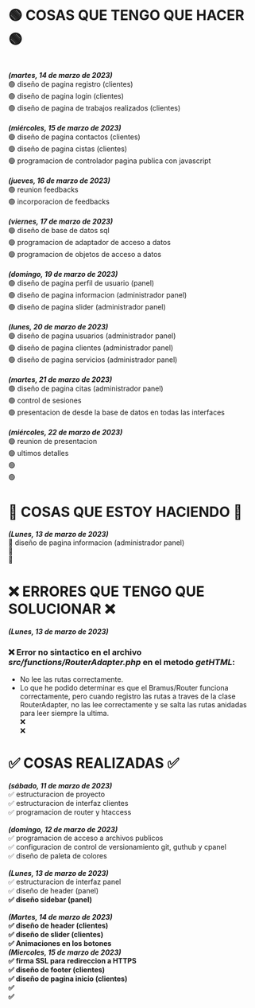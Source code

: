 # 🟢 COSAS QUE TENGO QUE HACER 🟢 <br>

<br>
<b><i>(martes, 14 de marzo de 2023)</i></b><br>
🟢 diseño de pagina registro (clientes) <br>
🟢 diseño de pagina login (clientes) <br>
🟢 diseño de pagina de trabajos realizados (clientes) <br>
<br>
<b><i>(miércoles, 15 de marzo de 2023)</i></b><br>
🟢 diseño de pagina contactos (clientes) <br>
🟢 diseño de pagina cistas (clientes) <br>
🟢 programacion de controlador pagina publica con javascript <br>
<br>
<b><i>(jueves, 16 de marzo de 2023)</i></b><br>
🟢 reunion feedbacks <br>
🟢 incorporacion de feedbacks <br>
<br>
<b><i>(viernes, 17 de marzo de 2023)</i></b><br>
🟢 diseño de base de datos sql <br>
🟢 programacion de adaptador de acceso a datos <br>
🟢 programacion de objetos de acceso a datos <br>
<br>
<b><i>(domingo, 19 de marzo de 2023)</i></b><br>
🟢 diseño de pagina perfil de usuario (panel) <br>
🟢 diseño de pagina informacion (administrador panel) <br>
🟢 diseño de pagina slider (administrador panel) <br>
<br>
<b><i>(lunes, 20 de marzo de 2023)</i></b><br>
🟢 diseño de pagina usuarios (administrador panel) <br>
🟢 diseño de pagina clientes (administrador panel) <br>
🟢 diseño de pagina servicios (administrador panel) <br>
<br>
<b><i>(martes, 21 de marzo de 2023)</i></b><br>
🟢 diseño de pagina citas (administrador panel) <br>
🟢 control de sesiones <br>
🟢 presentacion de desde la base de datos en todas las interfaces <br>
<br>
<b><i>(miércoles, 22 de marzo de 2023)</i></b><br>
🟢 reunion de presentacion <br>
🟢 ultimos detalles <br>
🟢<br>
🟢<br>

# 🔴 COSAS QUE ESTOY HACIENDO 🔴

<b><i>(Lunes, 13 de marzo de 2023)</i></b><br>
🔴 diseño de pagina informacion (administrador panel) <br>
🔴<br>
🔴<br>

# ❌ ERRORES QUE TENGO QUE SOLUCIONAR ❌

<b><i>(Lunes, 13 de marzo de 2023)</i></b><br>

### ❌ Error no sintactico en el archivo _src/functions/RouterAdapter.php_ en el metodo _getHTML_: <br>

-   No lee las rutas correctamente.
-   Lo que he podido determinar es que el Bramus/Router funciona correctamente, pero cuando registro las rutas a traves
    de la clase RouterAdapter, no las lee correctamente y se salta las rutas anidadas para leer siempre la ultima.<br>
    ❌<br>
    ❌<br>

# ✅ COSAS REALIZADAS ✅

<b><i>(sábado, 11 de marzo de 2023)</i></b><br>
✅ estructuracion de proyecto<br>
✅ estructuracion de interfaz clientes<br>
✅ programacion de router y htaccess<br>
<br>
<b><i>(domingo, 12 de marzo de 2023)</i></b><br>
✅ programacion de acceso a archivos publicos<br>
✅ configuracion de control de versionamiento git, guthub y cpanel<br>
✅ diseño de paleta de colores<br>
<br>
<b><i>(Lunes, 13 de marzo de 2023)</i></b><br>
✅ estructuracion de interfaz panel<br>
✅ diseño de header (panel) <b><br>
✅ diseño sidebar (panel)<br>
<br>
<b><i>(Martes, 14 de marzo de 2023)</i></b><br>
✅ diseño de header (clientes)<br>
✅ diseño de slider (clientes)<br>
✅ Animaciones en los botones<br>
<b><i>(Miercoles, 15 de marzo de 2023)</i></b><br>
✅ firma SSL para redireccion a HTTPS <br>
✅ diseño de footer (clientes) <br>
✅ diseño de pagina inicio (clientes) <br>
✅<br>
✅<br>

